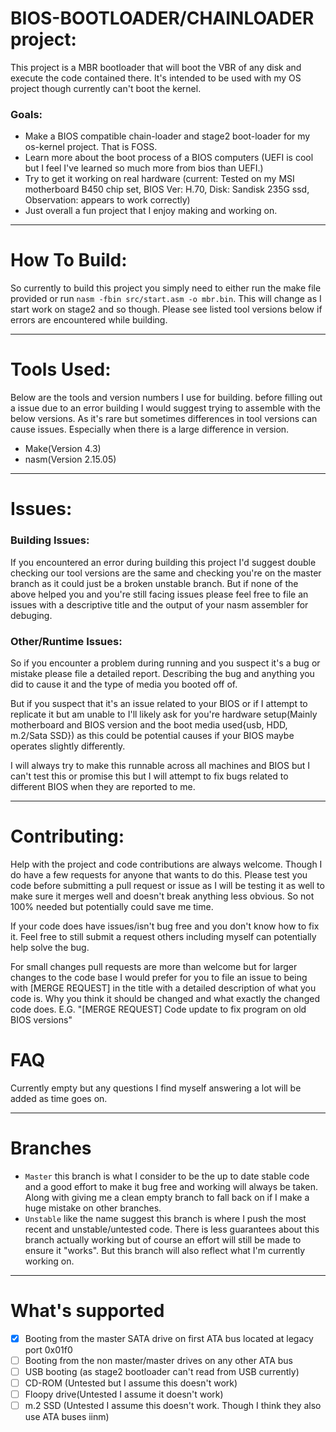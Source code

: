 # BIOS-BOOTLOADER/CHAINLOADER project:
This project is a MBR bootloader that will boot the VBR of any disk and execute the code contained there. It's intended to be used with my OS project though currently can't boot the kernel.

### Goals:

- Make a BIOS compatible chain-loader and stage2 boot-loader for my os-kernel project. That is FOSS.
- Learn more about the boot process of a BIOS computers (UEFI is cool but I feel I've learned so much more from bios than UEFI.)
- Try to get it working on real hardware (current: Tested on my MSI motherboard B450 chip set, BIOS Ver: H.70, Disk: Sandisk 235G ssd, Observation: appears to work correctly)
- Just overall a fun project that I enjoy making and working on.

___

# How To Build:

So currently to build this project you simply need to either run the make file provided or run `nasm -fbin src/start.asm -o mbr.bin`. This will change as I start work on stage2 and so though. Please see listed tool versions below if errors are encountered while building.

---

# Tools Used:
Below are the tools and version numbers I use for building. before filling out a issue due to an error building I would suggest trying to assemble with the below versions. As it's rare but sometimes differences in tool versions can cause issues. Especially when there is a large difference in version.

- Make(Version 4.3)
- nasm(Version 2.15.05)

___

# Issues:

### Building Issues:
If you encountered an error during building this project I'd suggest double checking our tool versions are the same and checking you're on the master branch as it could just be a broken unstable branch. But if none of the above helped you and you're still facing issues please feel free to file an issues with a descriptive title and the output of your nasm assembler for debuging.

### Other/Runtime Issues:
So if you encounter a problem during running and you suspect it's a bug or mistake please file a detailed report. Describing the bug and anything you did to cause it and the type of media you booted off of.


But if you suspect that it's an issue related to your BIOS or if I attempt to replicate it but am unable to I'll likely ask for you're hardware setup(Mainly motherboard and BIOS version and the boot media used{usb, HDD, m.2/Sata SSD}) as this could be potential causes if your BIOS maybe operates slightly differently. 

I will always try to make this runnable across all machines and BIOS but I can't test this or promise this but I will attempt to fix bugs related to different BIOS when they are reported to me. 

---

# Contributing: 

Help with the project and code contributions are always welcome. Though I do have a few requests for anyone that wants to do this. Please test you code before submitting a pull request or issue as I will be testing it as well to make sure it merges well and doesn't break anything less obvious. So not 100% needed but potentially could save me time.

If your code does have issues/isn't bug free and you don't know how to fix it. Feel free to still submit a request others including myself can potentially help solve the bug.

For small changes pull requests are more than welcome but for larger changes to the code base I would prefer for you to file an issue to being with [MERGE REQUEST] in the title with a detailed description of what you code is. Why you think it should be changed and what exactly the changed code does. E.G. "[MERGE REQUEST] Code update to fix program on old BIOS versions"


# FAQ
Currently empty but any questions I find myself answering a lot will be added as time goes on.

___

# Branches

- `Master` this branch is what I consider to be the up to date stable code and a good effort to make it bug free and working will always be taken. Along with giving me a clean empty branch to fall back on if I make a huge mistake on other branches.
- `Unstable` like the name suggest this branch is where I push the most recent and unstable/untested code. There is less guarantees about this branch actually working but of course an effort will still be made to ensure it "works". But this branch will also reflect what I'm currently working on.

___

# What's supported

- [x] Booting from the master SATA drive on first ATA bus located at legacy port 0x01f0
- [ ] Booting from the non master/master drives on any other ATA bus 
- [ ] USB booting (as stage2 bootloader can't read from USB currently)
- [ ] CD-ROM (Untested but I assume this doesn't work)
- [ ] Floopy drive(Untested I assume it doesn't work)
- [ ] m.2 SSD (Untested I assume this doesn't work. Though I think they also use ATA buses iinm)
